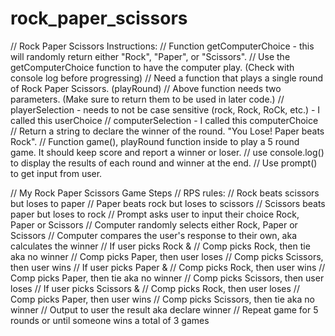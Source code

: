 # rock_paper_scissors

// Rock Paper Scissors Instructions:
    // Function getComputerChoice - this will randomly return either "Rock", "Paper", or "Scissors".
        // Use the getComputerChoice function to have the computer play. (Check with console log before progressing)
    // Need a function that plays a single round of Rock Paper Scissors. (playRound)
        // Above function needs two parameters. (Make sure to return them to be used in later code.)
            // playerSelection - needs to not be case sensitive (rock, Rock, RoCk, etc.) - I called this userChoice
            // computerSelection - I called this computerChoice
    // Return a string to declare the winner of the round. "You Lose! Paper beats Rock".
    // Function game(), playRound function inside to play a 5 round game. It should keep score and report a winner or loser.
        // use console.log() to display the results of each round and winner at the end.
    // Use prompt() to get input from user.

// My Rock Paper Scissors Game Steps
    // RPS rules: 
        // Rock beats scissors but loses to paper
        // Paper beats rock but loses to scissors
        // Scissors beats paper but loses to rock
    // Prompt asks user to input their choice Rock, Paper or Scissors
    // Computer randomly selects either Rock, Paper or Scissors
    // Computer compares the user's response to their own, aka calculates the winner
        // If user picks Rock &
            // Comp picks Rock, then tie aka no winner
            // Comp picks Paper, then user loses
            // Comp picks Scissors, then user wins
        // If user picks Paper &
            // Comp picks Rock, then user wins
            // Comp picks Paper, then tie aka no winner
            // Comp picks Scissors, then user loses
        // If user picks Scissors &
            // Comp picks Rock, then user loses
            // Comp picks Paper, then user wins
            // Comp picks Scissors, then tie aka no winner
    // Output to user the result aka declare winner
    // Repeat game for 5 rounds or until someone wins a total of 3 games
